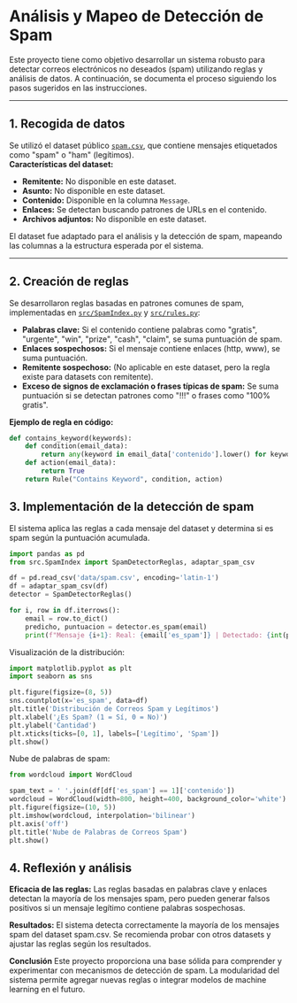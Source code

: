 # Análisis y Mapeo de Detección de Spam

Este proyecto tiene como objetivo desarrollar un sistema robusto para detectar correos electrónicos no deseados (spam) utilizando reglas y análisis de datos. A continuación, se documenta el proceso siguiendo los pasos sugeridos en las instrucciones.

---

## 1. Recogida de datos

Se utilizó el dataset público [`spam.csv`](../data/spam.csv), que contiene mensajes etiquetados como "spam" o "ham" (legítimos).  
**Características del dataset:**

- **Remitente:** No disponible en este dataset.
- **Asunto:** No disponible en este dataset.
- **Contenido:** Disponible en la columna `Message`.
- **Enlaces:** Se detectan buscando patrones de URLs en el contenido.
- **Archivos adjuntos:** No disponible en este dataset.

El dataset fue adaptado para el análisis y la detección de spam, mapeando las columnas a la estructura esperada por el sistema.

---

## 2. Creación de reglas

Se desarrollaron reglas basadas en patrones comunes de spam, implementadas en [`src/SpamIndex.py`](../src/SpamIndex.py) y [`src/rules.py`](../src/rules.py):

- **Palabras clave:** Si el contenido contiene palabras como "gratis", "urgente", "win", "prize", "cash", "claim", se suma puntuación de spam.
- **Enlaces sospechosos:** Si el mensaje contiene enlaces (http, www), se suma puntuación.
- **Remitente sospechoso:** (No aplicable en este dataset, pero la regla existe para datasets con remitente).
- **Exceso de signos de exclamación o frases típicas de spam:** Se suma puntuación si se detectan patrones como "!!!" o frases como "100% gratis".

**Ejemplo de regla en código:**

```python
def contains_keyword(keywords):
    def condition(email_data):
        return any(keyword in email_data['contenido'].lower() for keyword in keywords)
    def action(email_data):
        return True
    return Rule("Contains Keyword", condition, action)
```

## 3. Implementación de la detección de spam

El sistema aplica las reglas a cada mensaje del dataset y determina si es spam según la puntuación acumulada.

```python
import pandas as pd
from src.SpamIndex import SpamDetectorReglas, adaptar_spam_csv

df = pd.read_csv('data/spam.csv', encoding='latin-1')
df = adaptar_spam_csv(df)
detector = SpamDetectorReglas()

for i, row in df.iterrows():
    email = row.to_dict()
    predicho, puntuacion = detector.es_spam(email)
    print(f"Mensaje {i+1}: Real: {email['es_spam']} | Detectado: {int(predicho)} | Puntuación: {puntuacion}")
```

Visualización de la distribución:

```python
import matplotlib.pyplot as plt
import seaborn as sns

plt.figure(figsize=(8, 5))
sns.countplot(x='es_spam', data=df)
plt.title('Distribución de Correos Spam y Legítimos')
plt.xlabel('¿Es Spam? (1 = Sí, 0 = No)')
plt.ylabel('Cantidad')
plt.xticks(ticks=[0, 1], labels=['Legítimo', 'Spam'])
plt.show()
```

Nube de palabras de spam:

```python
from wordcloud import WordCloud

spam_text = ' '.join(df[df['es_spam'] == 1]['contenido'])
wordcloud = WordCloud(width=800, height=400, background_color='white').generate(spam_text)
plt.figure(figsize=(10, 5))
plt.imshow(wordcloud, interpolation='bilinear')
plt.axis('off')
plt.title('Nube de Palabras de Correos Spam')
plt.show()
```

## 4. Reflexión y análisis

**Eficacia de las reglas:**
Las reglas basadas en palabras clave y enlaces detectan la mayoría de los mensajes spam, pero pueden generar falsos positivos si un mensaje legítimo contiene palabras sospechosas.

**Resultados:**
El sistema detecta correctamente la mayoría de los mensajes spam del dataset spam.csv.
Se recomienda probar con otros datasets y ajustar las reglas según los resultados.

**Conclusión**
Este proyecto proporciona una base sólida para comprender y experimentar con mecanismos de detección de spam. La modularidad del sistema permite agregar nuevas reglas o integrar modelos de machine learning en el futuro.
